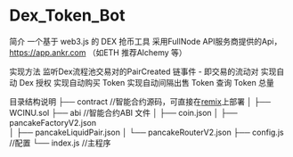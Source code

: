 # Dex_Token_Bot

简介
一个基于 web3.js 的 DEX 抢币工具
采用FullNode API服务商提供的Api，https://app.ankr.com （如ETH 推荐Alchemy 等）

实现方法
监听Dex流程池交易对的PairCreated 链事件 - 即交易的流动对
实现自动 Dex 授权
实现自动购买 Token
实现自动间隔出售 Token
查询 Token 总量

目录结构说明
├── contract                        //智能合约源码，可直接在[remix](https://remix.ethereum.org/)上部署
│   ├── WCINU.sol
├── abi                             //智能合约ABI 文件
│   ├── coin.json
│   ├── pancakeFactoryV2.json      
│   ├── pancakeLiquidPair.json
│   └── pancakeRouterV2.json
├── config.js                      //配置
└── index.js                       //主程序
